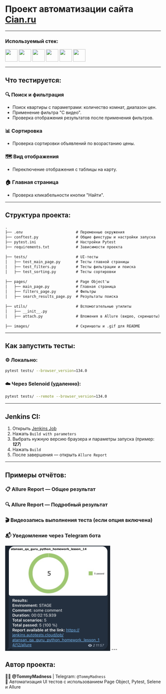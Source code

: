 # Проект автоматизации сайта [Cian.ru](https://cian.ru)
___

### Используемый стек:  
<img src="https://cdn.jsdelivr.net/gh/devicons/devicon@latest/icons/python/python-original-wordmark.svg" height="40" width="40" /> <img src="https://cdn.jsdelivr.net/gh/devicons/devicon@latest/icons/pytest/pytest-original-wordmark.svg" height="40" width="40" /> <img src="https://cdn.jsdelivr.net/gh/devicons/devicon@latest/icons/selenium/selenium-original.svg" height="40" width="40" /> <img src="https://cdn.jsdelivr.net/gh/devicons/devicon@latest/icons/chrome/chrome-original-wordmark.svg" width="40" height="40"/> <img src="https://plugins.jetbrains.com/files/12513/656687/icon/default.svg" width="40" height="40"/> <img src="https://upload.wikimedia.org/wikipedia/commons/thumb/8/82/Telegram_logo.svg/1200px-Telegram_logo.svg.png" width="40" height="40"/>

---

## Что тестируется:

### 🔍 Поиск и фильтрация
- Поиск квартиры с параметрами: количество комнат, диапазон цен.
- Применение фильтра "С видео".
- Проверка отображения результатов после применения фильтров.

### 📊 Сортировка
- Проверка сортировки объявлений по возрастанию цены.

### 🗺 Вид отображения
- Переключение отображения с таблицы на карту.

### 🏠 Главная страница
- Проверка кликабельности кнопки "Найти".


---

## Структура проекта:

```
.
├── .env                        # Переменные окружения
├── conftest.py                 # Общие фикстуры и настройки запуска
├── pytest.ini                  # Настройки Pytest
├── requirements.txt            # Зависимости проекта

├── tests/                      # UI-тесты
│   ├── test_main_page.py       # Тесты главной страницы
│   ├── test_filters.py         # Тесты фильтрации и поиска
│   ├── test_sorting.py         # Тесты сортировки

├── pages/                      # Page Object'ы
│   ├── main_page.py            # Главная страница
│   ├── filters_page.py         # Фильтры
│   ├── search_results_page.py  # Результаты поиска

├── utils/                      # Вспомогательные утилиты
│   ├── __init__.py
│   ├── attach.py               # Вложения в Allure (видео, скриншоты)

├── images/                     # Скриншоты и .gif для README
```


---

## Как запустить тесты:

### ⚙️ Локально:
```bash
pytest tests/ --browser_version=134.0
```

### ☁️ Через Selenoid (удаленно):
```bash
pytest tests/ --remote --browser_version=134.0
```

---

## Jenkins CI:
1. Открыть [Jenkins Job](https://jenkins.autotests.cloud/job/atansan_qa_guru_python_homework_lesson_14/)
2. Нажать `Build with parameters`
3. Выбрать нужную версию браузера и параметры запуска (пример: ***127***)
4. Нажать `Build`
5. После завершения — открыть `Allure Report`

---

## Примеры отчётов:

### 📋 Allure Report — Общее результат

### 🔍 Allure Report — Подробный результат

### 🎬 Видеозапись выполнения теста (если опция включена)

### 📬 Уведомление через Telegram бота
<img src="https://github.com/TommyMadness/homework_lesson_14/blob/main/images/Screenshot_telegram.png" width="340" height="340"/>
---

## Автор проекта:
👩‍💻 **@TommyMadness** | Telegram: `@TommyMadness`  
📍 Автоматизация UI тестов с использованием Page Object, Pytest, Selene и Allure